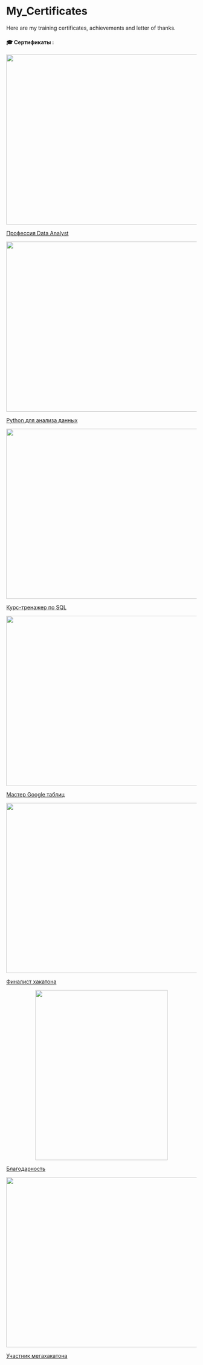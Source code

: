 # My_Certificates
Here are my training certificates, achievements and letter of thanks.


#### 🎓 Сертификаты :

<p align="center">
  <img width="650" height="450" src="https://github.com/RuposovaAnna/RuposovaAnna/files/15148393/default.pdf">
</p> 


[Профессия Data Analyst](https://drive.google.com/file/d/1Ir8avVqOKzWPisy4r_-qZjrjmFcPpgl3/view?usp=sharing "Ссылка на сертификат") 

<p align="center">
  <img width="650" height="450" src="https://github.com/RuposovaAnna/RuposovaAnna/files/15153669/_Python.pdf">
</p>


[Python для анализа данных](https://drive.google.com/file/d/1h38SinG-Gqs5mTjkZ-f4LOEU8iag_SzP/view?usp=sharing "Ссылка на сертификат") 

<p align="center">
  <img width="650" height="450" src="https://github.com/RuposovaAnna/RuposovaAnna/files/15153734/_SQL.pdf">
</p>


[Курс-тренажер по SQL](https://drive.google.com/file/d/1i-fA7cRo_OZ6s10v5X7j6sB0IBv1wYHq/view?usp=sharing "Ссылка на сертификат") 

<p align="center">
  <img width="650" height="450" src="https://github.com/RuposovaAnna/RuposovaAnna/files/15153773/_google.pdf">
</p>


[Мастер Google таблиц](https://drive.google.com/file/d/1Yz4cUA1MRQIvAlOkCU7Rwc6ZZhzHM-Yq/view?usp=sharing "Ссылка на сертификат") 

<p align="center">
  <img width="650" height="450" src= "https://github.com/RuposovaAnna/RuposovaAnna/files/15174967/default.pdf">
</p>


[Финалист хакатона](https://drive.google.com/file/d/1m0U_bu2ft_wJ5VZzPnM9HTvhb-_mY0pb/view?usp=sharing "Ссылка на сертификат")

<p align="center">
  <img width="350" height="450" src="https://github.com/RuposovaAnna/RuposovaAnna/files/15153811/default.pdf">
</p>

[Благодарность](https://drive.google.com/file/d/1PNcQcfInymJA2qmpLE9M7Di6hGoOJy_r/view?usp=sharing "Ссылка на благодарность") 

<p align="center">
  <img width="650" height="450" src="https://github.com/RuposovaAnna/RuposovaAnna/files/15174987/_.pdf">
</p>

[Участник мегахакатона](https://drive.google.com/file/d/1P8dDwA2rOiFWLZ0ooqF2OyDb0HLvGVvc/view?usp=sharing "Ссылка на благодарность") 
